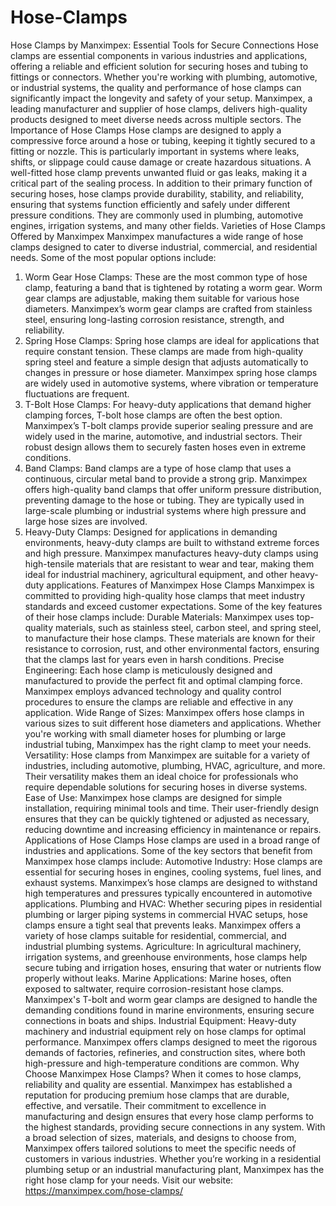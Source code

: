 # Hose-Clamps
Hose Clamps by Manximpex: Essential Tools for Secure Connections
Hose clamps are essential components in various industries and applications, offering a reliable and efficient solution for securing hoses and tubing to fittings or connectors. Whether you're working with plumbing, automotive, or industrial systems, the quality and performance of hose clamps can significantly impact the longevity and safety of your setup. Manximpex, a leading manufacturer and supplier of hose clamps, delivers high-quality products designed to meet diverse needs across multiple sectors.
The Importance of Hose Clamps
Hose clamps are designed to apply a compressive force around a hose or tubing, keeping it tightly secured to a fitting or nozzle. This is particularly important in systems where leaks, shifts, or slippage could cause damage or create hazardous situations. A well-fitted hose clamp prevents unwanted fluid or gas leaks, making it a critical part of the sealing process.
In addition to their primary function of securing hoses, hose clamps provide durability, stability, and reliability, ensuring that systems function efficiently and safely under different pressure conditions. They are commonly used in plumbing, automotive engines, irrigation systems, and many other fields.
Varieties of Hose Clamps Offered by Manximpex
Manximpex manufactures a wide range of hose clamps designed to cater to diverse industrial, commercial, and residential needs. Some of the most popular options include:
1. Worm Gear Hose Clamps:
These are the most common type of hose clamp, featuring a band that is tightened by rotating a worm gear. Worm gear clamps are adjustable, making them suitable for various hose diameters. Manximpex’s worm gear clamps are crafted from stainless steel, ensuring long-lasting corrosion resistance, strength, and reliability.
2. Spring Hose Clamps:
Spring hose clamps are ideal for applications that require constant tension. These clamps are made from high-quality spring steel and feature a simple design that adjusts automatically to changes in pressure or hose diameter. Manximpex spring hose clamps are widely used in automotive systems, where vibration or temperature fluctuations are frequent.
3. T-Bolt Hose Clamps:
For heavy-duty applications that demand higher clamping forces, T-bolt hose clamps are often the best option. Manximpex’s T-bolt clamps provide superior sealing pressure and are widely used in the marine, automotive, and industrial sectors. Their robust design allows them to securely fasten hoses even in extreme conditions.
4. Band Clamps:
Band clamps are a type of hose clamp that uses a continuous, circular metal band to provide a strong grip. Manximpex offers high-quality band clamps that offer uniform pressure distribution, preventing damage to the hose or tubing. They are typically used in large-scale plumbing or industrial systems where high pressure and large hose sizes are involved.
5. Heavy-Duty Clamps:
Designed for applications in demanding environments, heavy-duty clamps are built to withstand extreme forces and high pressure. Manximpex manufactures heavy-duty clamps using high-tensile materials that are resistant to wear and tear, making them ideal for industrial machinery, agricultural equipment, and other heavy-duty applications.
Features of Manximpex Hose Clamps
Manximpex is committed to providing high-quality hose clamps that meet industry standards and exceed customer expectations. Some of the key features of their hose clamps include:
Durable Materials:
Manximpex uses top-quality materials, such as stainless steel, carbon steel, and spring steel, to manufacture their hose clamps. These materials are known for their resistance to corrosion, rust, and other environmental factors, ensuring that the clamps last for years even in harsh conditions.
Precise Engineering:
Each hose clamp is meticulously designed and manufactured to provide the perfect fit and optimal clamping force. Manximpex employs advanced technology and quality control procedures to ensure the clamps are reliable and effective in any application.
Wide Range of Sizes:
Manximpex offers hose clamps in various sizes to suit different hose diameters and applications. Whether you're working with small diameter hoses for plumbing or large industrial tubing, Manximpex has the right clamp to meet your needs.
Versatility:
Hose clamps from Manximpex are suitable for a variety of industries, including automotive, plumbing, HVAC, agriculture, and more. Their versatility makes them an ideal choice for professionals who require dependable solutions for securing hoses in diverse systems.
Ease of Use:
Manximpex hose clamps are designed for simple installation, requiring minimal tools and time. Their user-friendly design ensures that they can be quickly tightened or adjusted as necessary, reducing downtime and increasing efficiency in maintenance or repairs.
Applications of Hose Clamps
Hose clamps are used in a broad range of industries and applications. Some of the key sectors that benefit from Manximpex hose clamps include:
Automotive Industry: Hose clamps are essential for securing hoses in engines, cooling systems, fuel lines, and exhaust systems. Manximpex’s hose clamps are designed to withstand high temperatures and pressures typically encountered in automotive applications.
Plumbing and HVAC: Whether securing pipes in residential plumbing or larger piping systems in commercial HVAC setups, hose clamps ensure a tight seal that prevents leaks. Manximpex offers a variety of hose clamps suitable for residential, commercial, and industrial plumbing systems.
Agriculture: In agricultural machinery, irrigation systems, and greenhouse environments, hose clamps help secure tubing and irrigation hoses, ensuring that water or nutrients flow properly without leaks.
Marine Applications: Marine hoses, often exposed to saltwater, require corrosion-resistant hose clamps. Manximpex's T-bolt and worm gear clamps are designed to handle the demanding conditions found in marine environments, ensuring secure connections in boats and ships.
Industrial Equipment: Heavy-duty machinery and industrial equipment rely on hose clamps for optimal performance. Manximpex offers clamps designed to meet the rigorous demands of factories, refineries, and construction sites, where both high-pressure and high-temperature conditions are common.
Why Choose Manximpex Hose Clamps?
When it comes to hose clamps, reliability and quality are essential. Manximpex has established a reputation for producing premium hose clamps that are durable, effective, and versatile. Their commitment to excellence in manufacturing and design ensures that every hose clamp performs to the highest standards, providing secure connections in any system.
With a broad selection of sizes, materials, and designs to choose from, Manximpex offers tailored solutions to meet the specific needs of customers in various industries. Whether you’re working in a residential plumbing setup or an industrial manufacturing plant, Manximpex has the right hose clamp for your needs.
Visit our website: https://manximpex.com/hose-clamps/ 
